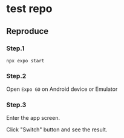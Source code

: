 # test repo

## Reproduce

### Step.1

`npx expo start`

### Step.2

Open `Expo GO` on Android device or Emulator

### Step.3

Enter the app screen.

Click "Switch" button and see the result.

